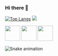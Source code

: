 ### Hi there 👋

<!--
**anabscruz/anabscruz** is a ✨ _special_ ✨ repository because its `README.md` (this file) appears on your GitHub profile.

Here are some ideas to get you started:

- 🔭 I’m currently working on ...
- 🌱 I’m currently learning ...
- 👯 I’m looking to collaborate on ...
- 🤔 I’m looking for help with ...
- 💬 Ask me about ...
- 📫 How to reach me: ...
- 😄 Pronouns: ...
- ⚡ Fun fact: ...
-->

[![Top Langs](https://github-readme-stats.vercel.app/api/top-langs/?username=anabscruz&theme=dark)](https://github.com/anabscruz/github-readme-stats)
<img src="https://github-readme-stats.vercel.app/api?username=anabscruz&show_icons=true&theme=dark"/>

<div>
  <img src="https://cdn.jsdelivr.net/gh/devicons/devicon/icons/react/react-original.svg" style="height: 50px; width: 50px;" />
  <img src="https://cdn.jsdelivr.net/gh/devicons/devicon/icons/javascript/javascript-original.svg" style="height: 50px; width: 50px;" />
  <img src="https://cdn.jsdelivr.net/gh/devicons/devicon/icons/jest/jest-plain.svg" style="height: 50px; width: 50px" />
</div>

![Snake animation](https://github.com/anabscruz/anabscruz/blob/output/github-contribution-grid-snake.svg)
